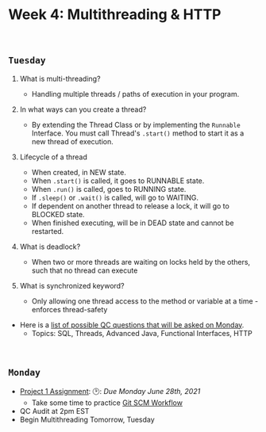 # Week 4: Multithreading & HTTP

<br>

## `Tuesday`
1. What is multi-threading?
    + Handling multiple threads / paths of execution in your program.

2. In what ways can you create a thread?
   + By extending the Thread Class or by implementing the `Runnable` Interface. You must call Thread's `.start()` method to start it as a new thread of execution.

3. Lifecycle of a thread
    + When created, in NEW state.
    + When `.start()` is called, it goes to RUNNABLE state.
    + When `.run()` is called, goes to RUNNING state.
    + If `.sleep()` or `.wait()` is called, will go to WAITING.
    + If dependent on another thread to release a lock, it will go to BLOCKED state.
    + When finished executing, will be in DEAD state and cannot be restarted.

4. What is deadlock?
    + When two or more threads are waiting on locks held by the others, such that no thread can execute

5. What is synchronized keyword?
    + Only allowing one thread access to the method or variable at a time - enforces thread-safety

- Here is a [list of possible QC questions that will be asked on Monday](https://github.com/210517-Enterprise/demos/blob/main/week4/qc-questions.md).
    + Topics: SQL, Threads, Advanced Java, Functional Interfaces, HTTP
  
<br>

## `Monday`
- [Project 1 Assignment](https://github.com/210517-Enterprise/demos/blob/main/week4/project-1.md): 🕑: *Due Monday June 28th, 2021*
  - Take some time to practice [Git SCM Workflow](https://github.com/210517-Enterprise/demos/tree/main/week4/git-workshop)  
- QC Audit at 2pm EST
- Begin Multithreading Tomorrow, Tuesday


